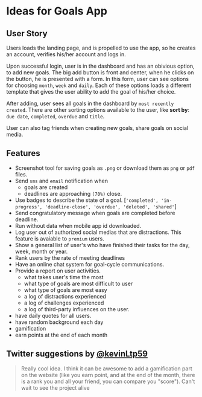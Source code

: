 # Ideas for Goals App

## User Story

Users loads the landing page, and is propelled to use the app, so he creates an account, verifies his/her account and logs in.

Upon successful login, user is in the dashboard and has an obivious option, to add new goals. The big add button is front and center, when he clicks on the button, he is presented with a form. In this form, user can see options for choosing `month`, `week` and `daily`. Each of these options loads a different template that gives the user ability to add the goal of his/her choice.

After adding, user sees all goals in the dashboard by `most recently created`. There are other sorting options available to the user, like **sort by**: `due date`, `completed`, `overdue` and `title`.

User can also tag friends when creating new goals, share goals on social media.

## Features

- Screenshot tool for saving goals as `.png` or download them as `png` or `pdf` files.
- Send `sms` and `email` notification when
  - goals are created
  - deadlines are approaching `(70%)` close.
- Use badges to describe the state of a goal. [`'completed', 'in-progress', 'deadline-close', 'overdue', 'deleted', 'shared'`]
- Send congratulatory message when goals are completed before deadline.
- Run without data when mobile app id downloaded.
- Log user out of authorized social medias that are distractions. This feature is avaiable to `premium` users.
- Show a general list of user's who have finished their tasks for the day, week, month or year.
- Rank users by the rate of meeting deadlines
- Have an online chat system for goal-cycle communications.
- Provide a report on user activities.
  - what takes user's time the most
  - what type of goals are most difficult to user
  - what type of goals are most easy
  - a log of distractions experienced
  - a log of challenges experienced
  - a log of third-party influences on the user.
- have daily quotes for all users.
- have random background each day
- gamification
- earn points at the end of each month

## Twitter suggestions by [@kevinLtp59](https://www.twitter.com/kevinLtp59)

> Really cool idea. I think it can be awesome to add a gamification part on the website (like you earn point, and at the end of the month, there is a rank you and all your friend, you can compare you "score"). Can't wait to see the project alive
